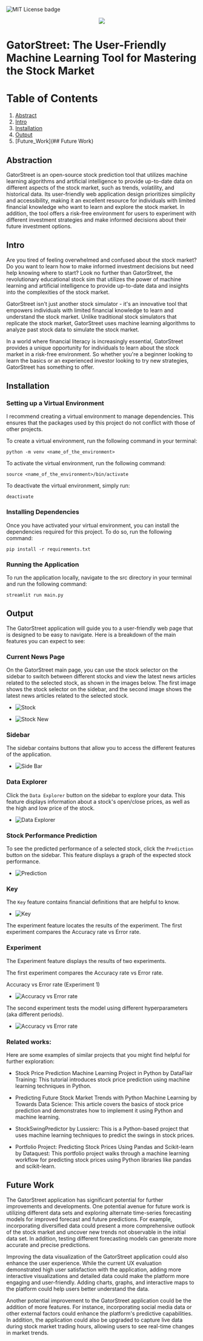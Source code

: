 ![MIT License badge](https://img.shields.io/github/license/ReadyResearchers/GatorStreet)
<p align="center">
  <img src="img/GatorStreet_Logo.png" />
</p>

# GatorStreet: The User-Friendly Machine Learning Tool for Mastering the Stock Market

# Table of Contents

1. [Abstract](##Abstraction)
2. [Intro](##Intro)
3. [Installation](##Installation )
4. [Output](##Output)
5. [Future_Work](## Future Work)

## Abstraction

GatorStreet is an open-source stock prediction tool that utilizes machine learning algorithms and artificial intelligence to provide up-to-date data on different aspects of the stock market, such as trends, volatility, and historical data. Its user-friendly web application design prioritizes simplicity and accessibility, making it an excellent resource for individuals with limited financial knowledge who want to learn and explore the stock market. In addition, the tool offers a risk-free environment for users to experiment with different investment strategies and make informed decisions about their future investment options.

## Intro

Are you tired of feeling overwhelmed and confused about the stock market? Do you want to learn how to make informed investment decisions but need help knowing where to start? Look no further than GatorStreet, the revolutionary educational stock sim that utilizes the power of machine learning and artificial intelligence to provide up-to-date data and insights into the complexities of the stock market.

GatorStreet isn't just another stock simulator - it's an innovative tool that empowers individuals with limited financial knowledge to learn and understand the stock market. Unlike traditional stock simulators that replicate the stock market, GatorStreet uses machine learning algorithms to analyze past stock data to simulate the stock market.

In a world where financial literacy is increasingly essential, GatorStreet provides a unique opportunity for individuals to learn about the stock market in a risk-free environment. So whether you're a beginner looking to learn the basics or an experienced investor looking to try new strategies, GatorStreet has something to offer. 

## Installation 

### Setting up a Virtual Environment
I recommend creating a virtual environment to manage dependencies. This ensures that the packages used by this project do not conflict with those of other projects.

To create a virtual environment, run the following command in your terminal:

```python -m venv <name_of_the_environment>```

To activate the virtual environment, run the following command:

```source <name_of_the_environment>/bin/activate```

To deactivate the virtual environment, simply run:

```deactivate```

### Installing Dependencies

Once you have activated your virtual environment, you can install the dependencies required for this project. To do so, run the following command:

```pip install -r requirements.txt```

### Running the Application

To run the application locally, navigate to the src directory in your terminal and run the following command:

```streamlit run main.py```

## Output

The GatorStreet application will guide you to a user-friendly web page that is designed to be easy to navigate. Here is a breakdown of the main features you can expect to see:

### Current News Page 

On the GatorStreet main page, you can use the stock selector on the sidebar to switch between different stocks and view the latest news articles related to the selected stock, as shown in the images below. The first image shows the stock selector on the sidebar, and the second image shows the latest news articles related to the selected stock.

- ![Stock](img/Select.png)

- ![Stock New](img/news.png)

### Sidebar
The sidebar contains buttons that allow you to access the different features of the application.

- ![Side Bar](img/side_bar.png)


### Data Explorer

Click the ```Data Explorer``` button on the sidebar to explore your data. This feature displays information about a stock's open/close prices, as well as the high and low price of the stock.

- ![Data Explorer](img/data.png)

### Stock Performance Prediction

To see the predicted performance of a selected stock, click the ```Prediction``` button on the sidebar. This feature displays a graph of the expected stock performance.

- ![Prediction](img/prediction.png)


### Key

The ```Key``` feature contains financial definitions that are helpful to know.

- ![Key](img/key.png)

The experiment feature locates the results of the experiment. The first experiment compares the Accuracy rate vs Error rate. 


### Experiment

The Experiment feature displays the results of two experiments.

The first experiment compares the Accuracy rate vs Error rate.

Accuracy vs Error rate (Experiment 1)

- ![Accuracy vs Error rate](img/Experiment_1.png)

The second experiment tests the model using different hyperparameters (aka different periods).

- ![Accuracy vs Error rate](img/Experiment_2.png)

### Related works:

Here are some examples of similar projects that you might find helpful for further exploration:

- Stock Price Prediction Machine Learning Project in Python by DataFlair Training: This tutorial introduces stock price prediction using machine learning techniques in Python.

- Predicting Future Stock Market Trends with Python Machine Learning by Towards Data Science: This article covers the basics of stock price prediction and demonstrates how to implement it using Python and machine learning.

- StockSwingPredictor by Lussierc: This is a Python-based project that uses machine learning techniques to predict the swings in stock prices.

- Portfolio Project: Predicting Stock Prices Using Pandas and Scikit-learn by Dataquest: This portfolio project walks through a machine learning workflow for predicting stock prices using Python libraries like pandas and scikit-learn.


## Future Work

The GatorStreet application has significant potential for further improvements and developments. One potential avenue for future work is utilizing different data sets and exploring alternate time-series forecasting models for improved forecast and future predictions. For example, incorporating diversified data could present a more comprehensive outlook of the stock market and uncover new trends not observable in the initial data set. In addition, testing different forecasting models can generate more accurate and precise predictions.

Improving the data visualization of the GatorStreet application could also enhance the user experience. While the current UX evaluation demonstrated high user satisfaction with the application, adding more interactive visualizations and detailed data could make the platform more engaging and user-friendly. Adding charts, graphs, and interactive maps to the platform could help users better understand the data.

Another potential improvement to the GatorStreet application could be the addition of more features. For instance, incorporating social media data or other external factors could enhance the platform's predictive capabilities. In addition, the application could also be upgraded to capture live data during stock market trading hours, allowing users to see real-time changes in market trends.

